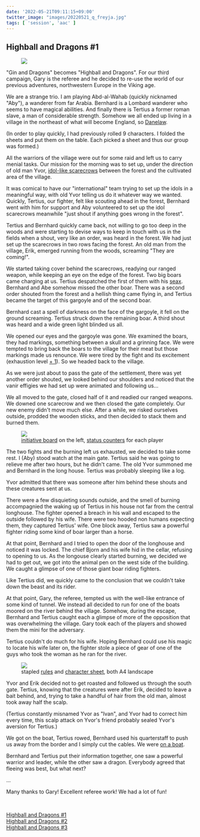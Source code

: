 ```yaml
---
date: '2022-05-21T09:11:15+09:00'
twitter_image: "images/20220521_q_freyja.jpg"
tags: [ 'session', 'aac' ]
---
```


## Highball and Dragons #1

<figure class="right largest">
<img src="images/20220521_scarecrows.jpg" loading="lazy" />
<figcaption>
</figcaption>
</figure>

"Gin and Dragons" becomes "Highball and Dragons". For our third campaign, Gary is the referee and he decided to re-use the world of our previous adventures, northwestern Europe in the Viking age.

We are a strange trio. I am playing Abd-al-Wahab (quickly nicknamed "Aby"), a wanderer from far Arabia. Bernhard is a Lombard wanderer who seems to have magical abilities. And finally there is Tertius a former roman slave, a man of considerable strength. Somehow we all ended up living in a village in the northeast of what will become England, so [Danelaw](https://en.wikipedia.org/wiki/Danelaw).

(In order to play quickly, I had previously rolled 9 characters. I folded the sheets and put them on the table. Each picked a sheet and thus our group was formed.)

All the warriors of the village were out for some raid and left us to carry menial tasks. Our mission for the morning was to set up, under the direction of old man Yvor, [idol-like scarecrows](http://www.supernaturalwiki.com/The_Vanir) between the forest and the cultivated area of the village.

It was comical to have our "international" team trying to set up the idols in a meaningful way, with old Yvor telling us do it whatever way we wanted. Quickly, Tertius, our fighter, felt like scouting ahead in the forest, Bernhard went with him for support and Aby volunteered to set up the idol scarecrows meanwhile "just shout if anything goes wrong in the forest".

Tertius and Bernhard quickly came back, not willing to go too deep in the woods and were starting to devise ways to keep in touch with us in the fields when a shout, very like an order, was heard in the forest. We had just set up the scarecrows in two rows facing the forest. An old man from the village, Erik, emerged running from the woods, screaming "They are coming!".

We started taking cover behind the scarecrows, readying our ranged weapon, while keeping an eye on the edge of the forest. Two big boars came charging at us. Tertius despatched the first of them with his [seax](https://en.wikipedia.org/wiki/Seax). Bernhard and Abe somehow missed the other boar. There was a second order shouted from the forest and a hellish thing came flying in, and Tertius became the target of this gargoyle and of the second boar.

Bernhard cast a spell of darkness on the face of the gargoyle, it fell on the ground screaming. Tertius struck down the remaining boar. A third shout was heard and a wide green light blinded us all.

We opened our eyes and the gargoyle was gone. We examined the boars, they had markings, something between a skull and a grinning face. We were tempted to bring back the boars to the village for their meat but those markings made us renounce. We were tired by the fight and its excitement (exhaustion level [+ 1](20220408.html?f=hbnd1&t=Exhausting_Hits)). So we headed back to the village.

As we were just about to pass the gate of the settlement, there was yet another order shouted, we looked behind our shoulders and noticed that the vanir effigies we had set up were animated and following us...

We all moved to the gate, closed half of it and readied our ranged weapons. We downed one scarecrow and we then closed the gate completely. Our new enemy didn't move much else. After a while, we risked ourselves outside, prodded the wooden sticks, and then decided to stack them and burned them.

<figure class="left largestt">
<img src="images/20220521_village.jpg" loading="lazy" />
<figcaption>
<a href="20210416.html?f=hbnd1&t=Initiative_Board">initiative board</a> on the left, <a href="20220513.html?f=hbnd1&t=Status_Cluster">status counters</a> for each player
</figcaption>
</figure>

The two fights and the burning left us exhausted, we decided to take some rest. I (Aby) stood watch at the main gate. Tertius said he was going to relieve me after two hours, but he didn't came. The old Yvor summoned me and Bernhard in the long house. Tertius was probably sleeping like a log.

Yvor admitted that there was someone after him behind these shouts and these creatures sent at us.

There were a few disquieting sounds outside, and the smell of burning accompagnied the waking up of Tertius in his house not far from the central longhouse. The fighter opened a breach in his wall and escaped to the outside followed by his wife. There were two hooded non humans expecting them, they captured Tertius' wife. One block away, Tertius saw a powerful fighter riding some kind of boar larger than a horse.

At that point, Bernhard and I tried to open the door of the longhouse and noticed it was locked. The chief Bjorn and his wife hid in the cellar, refusing to opening to us. As the longouse clearly started burning, we decided we had to get out, we got into the animal pen on the west side of the building. We caught a glimpse of one of those giant boar riding fighters.

Like Tertius did, we quickly came to the conclusion that we couldn't take down the beast and its rider.

At that point, Gary, the referee, tempted us with the well-like entrance of some kind of tunnel. We instead all decided to run for one of the boats moored on the river behind the village. Somehow, during the escape, Bernhard and Tertius caught each a glimpse of more of the opposition that was overwhelming the village. Gary took each of the players and showed them the mini for the adversary.

Tertius couldn't do much for his wife. Hoping Bernhard could use his magic to locate his wife later on, the fighter stole a piece of gear of one of the guys who took the woman as he ran for the river.

<figure class="right largestt capright">
<img src="images/20220521_rules_and_csheet.jpg" loading="lazy" />
<figcaption>
stapled <a href="https://github.com/jmettraux/aachen/releases/download/highball_and_dragon_1/aachen.pdf">rules</a> and <a href="https://github.com/jmettraux/aachen/releases/download/highball_and_dragon_1/character_sheet.pdf">character sheet</a>, both A4 landscape
</figcaption>
</figure>

Yvor and Erik decided not to get roasted and followed us through the south gate. Tertius, knowing that the creatures were after Erik, decided to leave a bait behind, and, trying to take a handful of hair from the old man, almost took away half the scalp.

(Tertius constantly misnamed Yvor as "Ivan", and Yvor had to correct him every time, this scalp attack on Yvor's friend probably sealed Yvor's aversion for Tertius.)

We got on the boat, Tertius rowed, Bernhard used his quarterstaff to push us away from the border and I simply cut the cables. We were <a href="https://www.youtube.com/watch?v=avaSdC0QOUM">on a boat</a>.

Bernhard and Tertius put their information together, one saw a powerful warrior and leader, while the other saw a dragon. Everybody agreed that fleeing was best, but what next?

...

Many thanks to Gary! Excellent referee work! We had a lot of fun!


&nbsp;

[Highball and Dragons #1](/20220521.html?t=Highball_and_Dragons__1&f=bottom)<br/>
[Highball and Dragons #2](/20220604.html?t=Highball_and_Dragons__2&f=bottom)<br/>
[Highball and Dragons #3](/20220621.html?t=Highball_and_Dragons__3&f=bottom)

